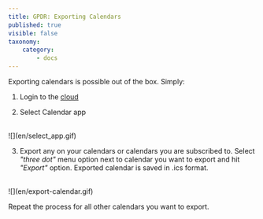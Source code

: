 ```yaml
---
title: GPDR: Exporting Calendars
published: true
visible: false
taxonomy:
    category:
        - docs
---
```


Exporting calendars is possible out of the box. Simply:

1. Login to the [cloud](https://cloud.disroot.org)

2. Select Calendar app
<br>
![](en/select_app.gif)

3. Export any on your calendars or calendars you are subscribed to.
Select *"three dot"* menu option next to calendar you want to export and hit *"Export"* option. Exported calendar is saved in .ics format.
<br>
![](en/export-calendar.gif)

Repeat the process for all other calendars you want to export.
